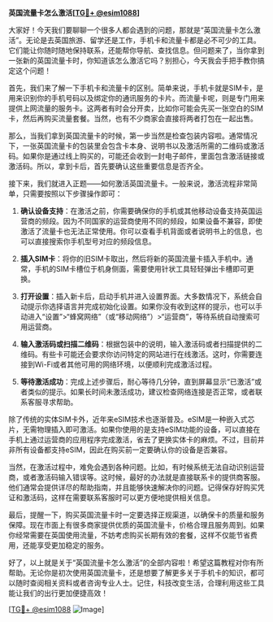**英国流量卡怎么激活[[TG💪+ @esim1088](https://t.me/s/esim1088)]**

大家好！今天我们要聊聊一个很多人都会遇到的问题，那就是“英国流量卡怎么激活”。无论是去英国旅游、留学还是工作，手机卡和流量卡都是必不可少的工具。它们能让你随时随地保持联系，还能帮你导航、查找信息。但问题来了，当你拿到一张新的英国流量卡时，你知道该怎么激活它吗？别担心，今天我会手把手教你搞定这个问题！

首先，我们来了解一下手机卡和流量卡的区别。简单来说，手机卡就是SIM卡，是用来识别你的手机号码以及绑定你的通讯服务的卡片。而流量卡呢，则是专门用来提供上网流量的服务卡。这两者有时会分开卖，比如你可能会先买一张空白的SIM卡，然后再购买流量套餐。当然，也有不少商家会直接将两者打包在一起出售。

那么，当我们拿到英国流量卡的时候，第一步当然是检查包装内容啦。通常情况下，一张英国流量卡的包装里会包含卡本身、说明书以及激活所需的二维码或激活码。如果你是通过线上购买的，可能还会收到一封电子邮件，里面包含激活链接或激活码。所以，拿到卡后，首先要确认这些重要信息是否齐全。

接下来，我们就进入正题——如何激活英国流量卡。一般来说，激活流程非常简单，只需要按照以下步骤操作即可：

1. **确认设备支持**：在激活之前，你需要确保你的手机或其他移动设备支持英国运营商的频段。因为不同国家的运营商使用不同的频段，如果设备不兼容，即使激活了流量卡也无法正常使用。你可以查看手机背面或者说明书上的信息，也可以直接搜索你手机型号对应的频段信息。

2. **插入SIM卡**：将你的旧SIM卡取出，然后将新的英国流量卡插入手机中。通常，手机的SIM卡槽位于机身侧面，需要使用针状工具轻轻弹出卡槽即可更换。

3. **打开设置**：插入新卡后，启动手机并进入设置界面。大多数情况下，系统会自动提示你选择语言并完成初始化设置。如果你没有收到这样的提示，也可以手动进入“设置”>“蜂窝网络”（或“移动网络”）>“运营商”，等待系统自动搜索可用运营商。

4. **输入激活码或扫描二维码**：根据包装中的说明，输入激活码或者扫描提供的二维码。有些卡可能还会要求你访问特定的网站进行在线激活。这时，你需要连接到Wi-Fi或者其他可用的网络环境，以便顺利完成激活过程。

5. **等待激活成功**：完成上述步骤后，耐心等待几分钟，直到屏幕显示“已激活”或者类似的提示。如果长时间未激活成功，建议检查网络连接是否正常，或者联系客服寻求帮助。

除了传统的实体SIM卡外，近年来eSIM技术也逐渐普及。eSIM是一种嵌入式芯片，无需物理插入即可激活。如果你使用的是支持eSIM功能的设备，可以直接在手机上通过运营商的应用程序完成激活，省去了更换实体卡的麻烦。不过，目前并非所有设备都支持eSIM，因此在购买前一定要确认你的设备是否兼容。

当然，在激活过程中，难免会遇到各种问题。比如，有时候系统无法自动识别运营商，或者激活码输入错误等。这时候，最好的办法就是直接联系卡的提供商客服。他们通常会提供详尽的帮助指南，并且能够快速解决你的问题。记得保存好购买凭证和激活码，这样在需要联系客服时可以更方便地提供相关信息。

最后，提醒一下，购买英国流量卡时一定要选择正规渠道，以确保卡的质量和服务保障。现在市面上有很多商家提供优质的英国流量卡，价格合理且服务周到。如果你经常需要在英国使用流量，不妨考虑购买长期有效的套餐，这样不仅能节省费用，还能享受更加稳定的服务。

好了，以上就是关于“英国流量卡怎么激活”的全部内容啦！希望这篇教程对你有所帮助。无论你是初次使用英国流量卡，还是想要了解更多关于手机卡的知识，都可以随时查阅相关资料或者咨询专业人士。记住，科技改变生活，合理利用这些工具能让我们的出行更加便捷高效！

[[TG💪+ @esim1088](https://t.me/s/esim1088) ![Image](https://i.postimg.cc/4NQfJmqS/Snipaste-2025-05-13-00-14-12.png)]